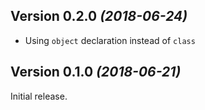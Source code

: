 Version 0.2.0 *(2018-06-24)*
----------------------------

* Using `object` declaration instead of `class`

Version 0.1.0 *(2018-06-21)*
----------------------------

Initial release.
